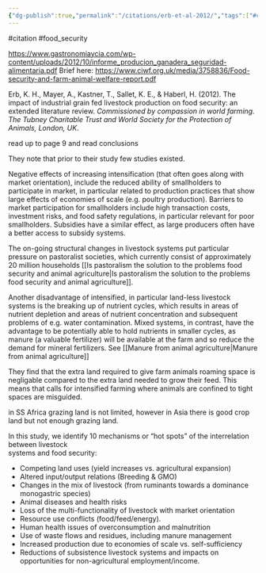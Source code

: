 ```yaml
---
{"dg-publish":true,"permalink":"/citations/erb-et-al-2012/","tags":["#citation","#food_security"],"created":"2025-10-23T17:42:44.459+01:00","updated":"2025-10-23T18:06:08.779+01:00"}
---
```


#citation #food_security 

https://www.gastronomiaycia.com/wp-content/uploads/2012/10/informe_producion_ganadera_seguridad-alimentaria.pdf
Brief here: https://www.ciwf.org.uk/media/3758836/Food-security-and-farm-animal-welfare-report.pdf

Erb, K. H., Mayer, A., Kastner, T., Sallet, K. E., & Haberl, H. (2012). The impact of industrial grain fed livestock production on food security: an extended literature review. _Commissioned by compassion in world farming. The Tubney Charitable Trust and World Society for the Protection of Animals, London, UK_.

read up to page 9 and read conclusions

They note that prior to their study few studies existed.

Negative effects of increasing intensification (that often goes along with market orientation), include the reduced ability of smallholders to participate in market, in particular related to production practices that show large effects of economies of scale (e.g. poultry production). Barriers to market participation for smallholders include high transaction costs, investment risks, and food safety regulations, in particular relevant for poor smallholders. Subsidies have a similar effect, as large producers often have a better access to subsidy systems.

The on-going structural changes in livestock systems put particular pressure on pastoralist societies, which currently consist of approximately 20 million households [[Is pastoralism the solution to the problems food security and animal agriculture\|Is pastoralism the solution to the problems food security and animal agriculture]].

Another disadvantage of intensified, in particular land-less livestock systems is the breaking up of nutrient cycles, which results in areas of nutrient depletion and areas of nutrient concentration and subsequent problems of e.g. water contamination. Mixed systems, in contrast, have the advantage to be potentially able to hold nutrients in smaller cycles, as manure (a valuable fertilizer) will be available at the farm and so reduce the demand for mineral fertilizers. See [[Manure from animal agriculture\|Manure from animal agriculture]]

They find that the extra land required to give farm animals roaming space is negligable compared to the extra land needed to grow their feed. This means that calls for intensified farming where animals are confined to tight spaces are misguided.

in SS Africa grazing land is not limited, however in Asia there is good crop land but not enough grazing land.

In this study, we identify 10 mechanisms or “hot spots” of the interrelation between livestock  
systems and food security:
- Competing land uses (yield increases vs. agricultural expansion)
- Altered input/output relations (Breeding & GMO)
- Changes in the mix of livestock (from ruminants towards a dominance monogastric species)
- Animal diseases and health risks
- Loss of the multi-functionality of livestock with market orientation
- Resource use conflicts (food/feed/energy).
- Human health issues of overconsumption and malnutrition
- Use of waste flows and residues, including manure management
- Increased production due to economies of scale vs. self-sufficiency
- Reductions of subsistence livestock systems and impacts on opportunities for non-agricultural employment/income.

